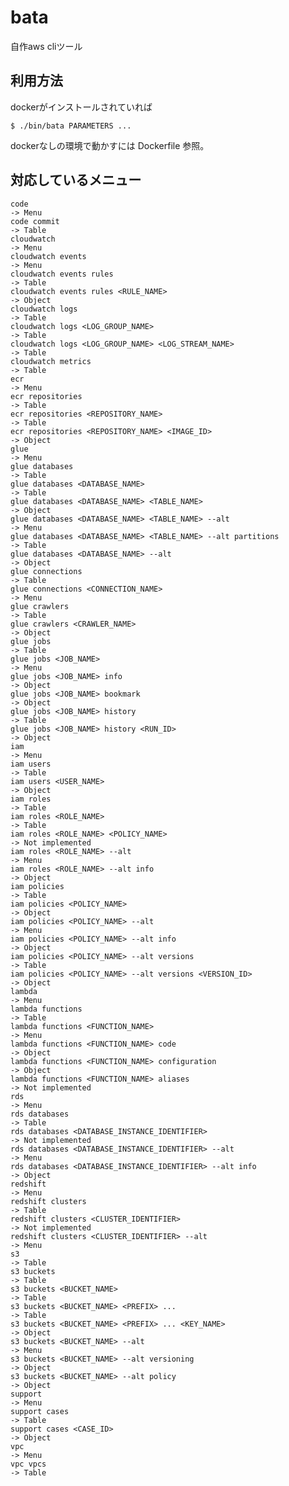 # bata

自作aws cliツール

## 利用方法

dockerがインストールされていれば

    $ ./bin/bata PARAMETERS ...

dockerなしの環境で動かすには Dockerfile 参照。


## 対応しているメニュー

    code                                                                        -> Menu
    code commit                                                                 -> Table
    cloudwatch                                                                  -> Menu
    cloudwatch events                                                           -> Menu
    cloudwatch events rules                                                     -> Table
    cloudwatch events rules <RULE_NAME>                                         -> Object
    cloudwatch logs                                                             -> Table
    cloudwatch logs <LOG_GROUP_NAME>                                            -> Table
    cloudwatch logs <LOG_GROUP_NAME> <LOG_STREAM_NAME>                          -> Table
    cloudwatch metrics                                                          -> Table
    ecr                                                                         -> Menu
    ecr repositories                                                            -> Table
    ecr repositories <REPOSITORY_NAME>                                          -> Table
    ecr repositories <REPOSITORY_NAME> <IMAGE_ID>                               -> Object
    glue                                                                        -> Menu
    glue databases                                                              -> Table
    glue databases <DATABASE_NAME>                                              -> Table
    glue databases <DATABASE_NAME> <TABLE_NAME>                                 -> Object
    glue databases <DATABASE_NAME> <TABLE_NAME> --alt                           -> Menu
    glue databases <DATABASE_NAME> <TABLE_NAME> --alt partitions                -> Table
    glue databases <DATABASE_NAME> --alt                                        -> Object
    glue connections                                                            -> Table
    glue connections <CONNECTION_NAME>                                          -> Menu
    glue crawlers                                                               -> Table
    glue crawlers <CRAWLER_NAME>                                                -> Object
    glue jobs                                                                   -> Table
    glue jobs <JOB_NAME>                                                        -> Menu
    glue jobs <JOB_NAME> info                                                   -> Object
    glue jobs <JOB_NAME> bookmark                                               -> Object
    glue jobs <JOB_NAME> history                                                -> Table
    glue jobs <JOB_NAME> history <RUN_ID>                                       -> Object
    iam                                                                         -> Menu
    iam users                                                                   -> Table
    iam users <USER_NAME>                                                       -> Object
    iam roles                                                                   -> Table
    iam roles <ROLE_NAME>                                                       -> Table
    iam roles <ROLE_NAME> <POLICY_NAME>                                         -> Not implemented
    iam roles <ROLE_NAME> --alt                                                 -> Menu
    iam roles <ROLE_NAME> --alt info                                            -> Object
    iam policies                                                                -> Table
    iam policies <POLICY_NAME>                                                  -> Object
    iam policies <POLICY_NAME> --alt                                            -> Menu
    iam policies <POLICY_NAME> --alt info                                       -> Object
    iam policies <POLICY_NAME> --alt versions                                   -> Table
    iam policies <POLICY_NAME> --alt versions <VERSION_ID>                      -> Object
    lambda                                                                      -> Menu
    lambda functions                                                            -> Table
    lambda functions <FUNCTION_NAME>                                            -> Menu
    lambda functions <FUNCTION_NAME> code                                       -> Object
    lambda functions <FUNCTION_NAME> configuration                              -> Object
    lambda functions <FUNCTION_NAME> aliases                                    -> Not implemented
    rds                                                                         -> Menu
    rds databases                                                               -> Table
    rds databases <DATABASE_INSTANCE_IDENTIFIER>                                -> Not implemented
    rds databases <DATABASE_INSTANCE_IDENTIFIER> --alt                          -> Menu
    rds databases <DATABASE_INSTANCE_IDENTIFIER> --alt info                     -> Object
    redshift                                                                    -> Menu
    redshift clusters                                                           -> Table
    redshift clusters <CLUSTER_IDENTIFIER>                                      -> Not implemented
    redshift clusters <CLUSTER_IDENTIFIER> --alt                                -> Menu
    s3                                                                          -> Table
    s3 buckets                                                                  -> Table
    s3 buckets <BUCKET_NAME>                                                    -> Table
    s3 buckets <BUCKET_NAME> <PREFIX> ...                                       -> Table
    s3 buckets <BUCKET_NAME> <PREFIX> ... <KEY_NAME>                            -> Object
    s3 buckets <BUCKET_NAME> --alt                                              -> Menu
    s3 buckets <BUCKET_NAME> --alt versioning                                   -> Object
    s3 buckets <BUCKET_NAME> --alt policy                                       -> Object
    support                                                                     -> Menu
    support cases                                                               -> Table
    support cases <CASE_ID>                                                     -> Object
    vpc                                                                         -> Menu
    vpc vpcs                                                                    -> Table


